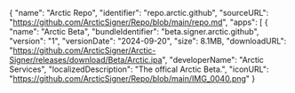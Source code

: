 {
  "name": "Arctic Repo",
  "identifier": "repo.arctic.github",
  "sourceURL": "https://github.com/ArcticSigner/Repo/blob/main/repo.md",
  "apps": [
    {
      "name": "Arctic Beta",
      "bundleIdentifier": "beta.signer.arctic.github",
      "version": "1",
      "versionDate": "2024-09-20",
      "size": 8.1MB,
      "downloadURL": "https://github.com/ArcticSigner/Arctic-Signer/releases/download/Beta/Arctic.ipa",
      "developerName": "Arctic Services",
      "localizedDescription": "The offical Arctic Beta.",
      "iconURL": "https://github.com/ArcticSigner/Repo/blob/main/IMG_0040.png"
  }
